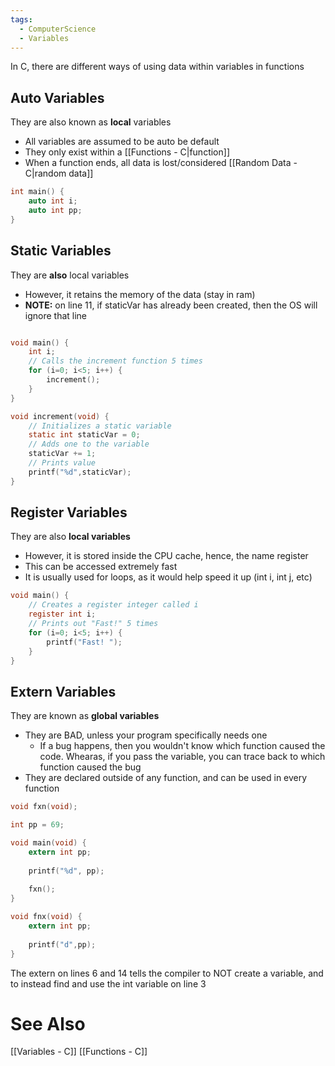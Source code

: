 ```yaml
---
tags:
  - ComputerScience
  - Variables
---
```

In C, there are different ways of using data within variables in functions

## Auto Variables
They are also known as **local** variables
- All variables are assumed to be auto be default
- They only exist within a [[Functions - C|function]]
- When a function ends, all data is lost/considered [[Random Data - C|random data]]
```c showlinenumbers
int main() {
	auto int i;
	auto int pp;
}
```

## Static Variables
They are **also** local variables
- However, it retains the memory of the data (stay in ram)
- **NOTE:** on line 11, if staticVar has already been created, then the OS will ignore that line
```c showlinenumbers {11}

void main() {
	int i;
	// Calls the increment function 5 times
	for (i=0; i<5; i++) {
		increment();
	}
}

void increment(void) {
	// Initializes a static variable
	static int staticVar = 0;
	// Adds one to the variable
	staticVar += 1;
	// Prints value
	printf("%d",staticVar);
}
```

## Register Variables
They are also **local variables**
- However, it is stored inside the CPU cache, hence, the name register
- This can be accessed extremely fast
- It is usually used for loops, as it would help speed it up (int i, int j, etc)
```c showlinenumbers
void main() {
	// Creates a register integer called i
	register int i;
	// Prints out "Fast!" 5 times
	for (i=0; i<5; i++) {
		printf("Fast! ");
	}
}
```

## Extern Variables
They are known as **global variables**
- They are BAD, unless your program specifically needs one
	- If a bug happens, then you wouldn't know which function caused the code. Whearas, if you pass the variable, you can trace back to which function caused the bug
- They are declared outside of any function, and can be used in every function
```c showlinenumbers {3,6,14}
void fxn(void);

int pp = 69;

void main(void) {
	extern int pp;
	
	printf("%d", pp);
	
	fxn();
}

void fnx(void) {
	extern int pp;
	
	printf("d",pp);
}
```
The extern on lines 6 and 14 tells the compiler to NOT create a variable, and to instead find and use the int variable on line 3

# See Also
[[Variables - C]]
[[Functions - C]]